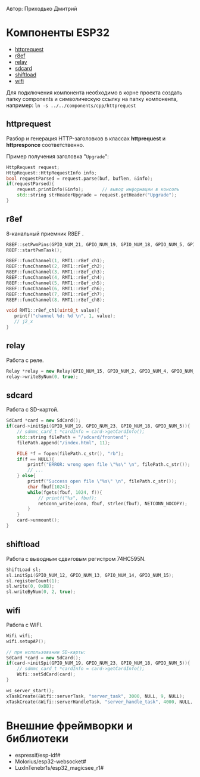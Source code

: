 Автор: Приходько Дмитрий

# Компоненты ESP32
* [httprequest](#httprequest)
* [r8ef](#r8ef)
* [relay](#relay)
* [sdcard](#sdcard)
* [shiftload](#shiftload)
* [wifi](#wifi)

Для подключения компонента необходимо в корне проекта создать папку components и символическую ссылку на папку компонента, например:
`ln -s ../../components/cpp/httprequest`

## httprequest
Разбор и генерация HTTP-заголовков в классах **httprequest** и **httpresponce** соответственно.

Пример получения заголовка "`Upgrade`":

```cpp
HttpRequest request;
HttpRequest::HttpRequestInfo info;
bool requestParsed = request.parse(buf, buflen, &info);
if(requestParsed){
    request.printInfo(&info);       // вывод информации в консоль
    std::string strHeaderUpgrade = request.getHeader("Upgrade");
}
```

## r8ef
8-канальный приемник R8EF .

```cpp
R8EF::setPwmPins(GPIO_NUM_21, GPIO_NUM_19, GPIO_NUM_18, GPIO_NUM_5, GPIO_NUM_17, GPIO_NUM_16, GPIO_NUM_4, GPIO_NUM_2);
R8EF::startPwmTask();

R8EF::funcChannel(1, RMT1::r8ef_ch1);
R8EF::funcChannel(2, RMT1::r8ef_ch2);
R8EF::funcChannel(3, RMT1::r8ef_ch3);
R8EF::funcChannel(4, RMT1::r8ef_ch4);
R8EF::funcChannel(5, RMT1::r8ef_ch5);
R8EF::funcChannel(6, RMT1::r8ef_ch6);
R8EF::funcChannel(7, RMT1::r8ef_ch7);
R8EF::funcChannel(8, RMT1::r8ef_ch8);
```

```cpp
void RMT1::r8ef_ch1(uint8_t value){
   printf("channel %d: %d \n", 1, value);
   // j2_x
}
```

## relay
Работа с реле.

```cpp
Relay *relay = new Relay(GPIO_NUM_15, GPIO_NUM_2, GPIO_NUM_4, GPIO_NUM_18, GPIO_NUM_19, GPIO_NUM_21, GPIO_NUM_22, GPIO_NUM_23);
relay->writeByNum(0, true);
```

## sdcard
Работа с SD-картой.

```cpp
SdCard *card = new SdCard();
if(card->initSpi(GPIO_NUM_19, GPIO_NUM_23, GPIO_NUM_18, GPIO_NUM_5)){
    // sdmmc_card_t *cardInfo = card->getCardInfo();
    std::string filePath = "/sdcard/frontend";
    filePath.append("/index.html", 11);

    FILE *f = fopen(filePath.c_str(), "rb");
    if(f == NULL){
        printf("ERROR: wrong open file \"%s\" \n", filePath.c_str());
        // ...
    } else{
        printf("Success open file \"%s\" \n", filePath.c_str());
        char fbuf[1024];
        while(fgets(fbuf, 1024, f)){
            // printf("%s", fbuf);
            netconn_write(conn, fbuf, strlen(fbuf), NETCONN_NOCOPY);
        }
    }
    card->unmount();
}
```

## shiftload
Работа с выводным сдвиговым регистром 74HC595N.

```cpp
ShiftLoad sl;
sl.initSpi(GPIO_NUM_12, GPIO_NUM_13, GPIO_NUM_14, GPIO_NUM_15);
sl.registerCount(1);
sl.write(0, 0xBB);
sl.writeByNum(0, 2, true);
```

## wifi
Работа с WIFI.

```cpp
Wifi wifi;
wifi.setupAP();

// при использовании SD-карты:
SdCard *card = new SdCard();
if(card->initSpi(GPIO_NUM_19, GPIO_NUM_23, GPIO_NUM_18, GPIO_NUM_5)){
    // sdmmc_card_t *cardInfo = card->getCardInfo();
    Wifi::setSdCard(card);
}

ws_server_start();
xTaskCreate(&Wifi::serverTask, "server_task", 3000, NULL, 9, NULL);
xTaskCreate(&Wifi::serverHandleTask, "server_handle_task", 4000, NULL, 6, NULL);
```

# Внешние фреймворки и библиотеки
* espressif/esp-idf#
* Molorius/esp32-websocket#
* LuxInTenebr1s/esp32_magicsee_r1#
